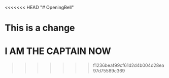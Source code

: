 <<<<<<< HEAD
"# OpeningBell" 

This is a change
=======
# I AM THE CAPTAIN NOW
>>>>>>> f1236beaf99cf61d2d4b004d28ea97d75589c369
